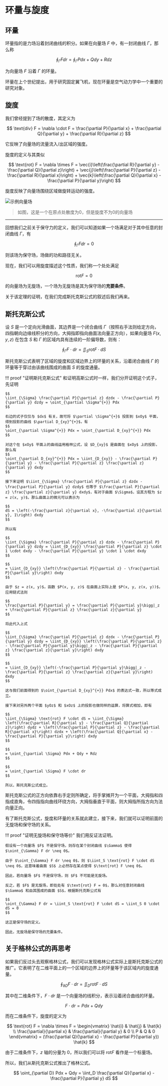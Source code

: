 # 环量与旋度
## 环量
环量指的是力场沿着封闭曲线的积分。如果在向量场 $F$ 中，有一封闭曲线 $\Gamma$，那么称

$$
\oint_{\Gamma} F dr = \oint_{\Gamma} Pdx + Qdy + Rdz
$$

为向量场 $F$ 沿着 $\Gamma$ 的环量。

环量在上个世纪提出，用于研究固定翼飞机，现在环量是空气动力学中一个重要的研究对象。

## 旋度
我们曾经提到了场的散度，其定义为

$$
\text{div} F = \nabla \cdot F = \frac{\partial P}{\partial x} + \frac{\partial Q}{\partial y} + \frac{\partial R}{\partial z}
$$

它反映了向量场的流量流入/出区域的强度。

旋度的定义与其类似

$$
\text{rot} F = \nabla \times F = \vec{i}\left(\frac{\partial R}{\partial y} - \frac{\partial Q}{\partial z}\right) + \vec{j}\left(\frac{\partial P}{\partial z} - \frac{\partial R}{\partial x}\right) + \vec{k}\left(\frac{\partial Q}{\partial x} - \frac{\partial P}{\partial y}\right)
$$

旋度反映了向量场围绕区域做旋转运动的强度。

![示例向量场](./images/vector-field.png)

> 如图，这是一个在原点处散度为0，但是旋度不为0的向量场

---

回想我们之前关于保守力的定义，我们可以知道如果一个场满足对于其中任意的封闭曲线 $\Gamma$，有

$$
\oint_{\Gamma} F dr = 0
$$

则该场为保守场，场做的功和路径无关。

现在，我们可以用旋度描述这个性质，我们称一个处处满足

$$
\text{rot} F = 0
$$

的向量场为无旋场，一个场为无旋场是其为保守场的**充要条件**。

关于该定理的证明，在我们完成斯托克斯公式的叙述后我们再来。

## 斯托克斯公式

设 $S$ 是一个定向光滑曲面，其边界是一个闭合曲线 $\Gamma$（按照右手法则给定方向，四指朝向边缘线积分的方向，大拇指即指向曲面法向量正方向），如果向量场 $F(x,y,z)$ 在包含 $S$ 和 $\Gamma$ 的区域内具有连续的一阶偏导数，则有：

$$
\oint_{\Gamma} F \cdot dr = \iint_S \text{rot} F \cdot dS
$$

斯托克斯公式表明了区域的旋度和区域边界上的环量的关系，沿着闭合曲线 $\Gamma$ 的环量等于穿过由该曲线围成的曲面 $S$ 的旋度通量。

!!! proof "证明斯托克斯公式"
    和证明高斯公式时一样，我们分开证明这个式子，先证明

    $$
    \iint_{\Sigma} \frac{\partial P}{\partial z} dzdx - \frac{\partial P}{\partial y} dzdy = \oint_{\partial \Sigma^{+}} Pdx
    $$

    右边的式子仅仅与 $dx$ 有关，故可将 $\partial \Sigma^{+}$ 投影到 $xOy$ 平面，得到投影的曲线 $\partial D_{xy}^{+}$，有
    $$
    \oint_{\partial \Sigma^{+}} Pdx = \oint_{\partial D_{xy}^{+}} Pdx
    $$

    对这个在 $xOy$ 平面上的曲线运用格林公式，设 $D_{xy}$ 是曲面在 $xOy$ 上的投影，那么有
    $$
    \oint_{\partial D_{xy}^{+}} Pdx = \iint_{D_{xy}} - \frac{\partial P}{\partial y} - \frac{\partial P}{\partial z} \frac{\partial z}{\partial y} dxdy
    $$

    接下来证明 $\iint_{\Sigma} \frac{\partial P}{\partial z} dzdx - \frac{\partial P}{\partial y} dzdy$ 也等于 $\frac{\partial P}{\partial z} \frac{\partial z}{\partial y} dxdy$，有对于曲面 $\Sigma$，设其方程为 $z = z(x, y)$，那么曲面上的微元可以表示为

    $$
    dS = \left(-\frac{\partial z}{\partial x}, -\frac{\partial z}{\partial y}, 1\right) dxdy
    $$

    所以有

    $$
    \iint_{\Sigma} \frac{\partial P}{\partial z} dzdx - \frac{\partial P}{\partial y} dzdy = \iint_{D_{xy}} \frac{\partial P}{\partial z} \cdot 1 \cdot dxdy - \frac{\partial P}{\partial y} \cdot 1 \cdot dxdy
    $$

    $$
    = \iint_{D_{xy}} \left(\frac{\partial P}{\partial z} - \frac{\partial P}{\partial y}\right) dxdy
    $$

    由于 $z = z(x, y)$，函数 $P(x, y, z)$ 在曲面上实际上是 $P(x, y, z(x, y))$，应用链式法则

    $$
    \frac{\partial P}{\partial y} = \frac{\partial P}{\partial y}\bigg|_z + \frac{\partial P}{\partial z} \frac{\partial z}{\partial y}
    $$

    将此代入上式

    $$
    \iint_{\Sigma} \frac{\partial P}{\partial z} dzdx - \frac{\partial P}{\partial y} dzdy = \iint_{D_{xy}} \left(\frac{\partial P}{\partial z} - \frac{\partial P}{\partial y}\bigg|_z - \frac{\partial P}{\partial z} \frac{\partial z}{\partial y}\right) dxdy
    $$

    $$
    = \iint_{D_{xy}} \left(-\frac{\partial P}{\partial y}\bigg|_z - \frac{\partial P}{\partial z} \frac{\partial z}{\partial y}\right) dxdy
    $$

    这与我们前面得到的 $\oint_{\partial D_{xy}^{+}} Pdx$ 的表达式一致，所以等式成立。

    接下来对另外两个平面 $yOz$ 和 $xOz$ 上的投影也做同样的运算，将算式相加，即有

    $$
    \iint_{\Sigma} \text{rot} F \cdot dS = \iint_{\Sigma} \left(\frac{\partial R}{\partial y} - \frac{\partial Q}{\partial z}\right) dydz + \left(\frac{\partial P}{\partial z} - \frac{\partial R}{\partial x}\right) dzdx + \left(\frac{\partial Q}{\partial x} - \frac{\partial P}{\partial y}\right) dxdy
    $$

    $$
    = \oint_{\partial \Sigma} Pdx + Qdy + Rdz
    $$

    $$
    = \oint_{\partial \Sigma} F \cdot dr
    $$

    所以，斯托克斯公式成立。

斯托克斯公式的正方向依靠右手定则所确定，将手掌摊开为一个平面，大拇指和四指成直角，令四指指向曲线环绕方向，大拇指垂直于平面，则大拇指所指方向为法向量正向。

有了斯托克斯公式，旋度和环量的关系就此建立，接下来，我们就可以证明前面的无旋场和保守场的关系。

!!! proof "证明无旋场和保守场等价"
    我们用反证法证明。

    假设有一个向量场 $F$ 不是保守场，则存在某个封闭曲线 $\Gamma$ 使得 $\oint_{\Gamma} F dr \neq 0$。

    由于 $\oint_{\Gamma} F dr \neq 0$，则 $\iint_S \text{rot} F \cdot dS \neq 0$，这意味着曲面 $S$ 上必然存在某点使得 $\text{rot} F \neq 0$。

    因此，若向量场 $F$ 不是保守场，则 $F$ 不可能是无旋场。

    反之，若 $F$ 是无旋场，即处处有 $\text{rot} F = 0$，那么对任意封闭曲线 $\Gamma$ 和由其围成的曲面 $S$，根据斯托克斯公式有

    $$
    \oint_{\Gamma} F dr = \iint_S \text{rot} F \cdot dS = \iint_S 0 \cdot dS = 0
    $$

    这正是保守场的定义。

    因此，无旋场是保守场的充要条件。

## 关于格林公式的再思考
如果我们反过头去观察格林公式，我们可以发现格林公式实际上是斯托克斯公式的推广。它表明了在二维平面上的一个区域的边界上的环量等于该区域内的旋度通量。

$$
\oint_{\partial D} F \cdot dr = \iint_D \text{rot} F \cdot dS
$$

其中在二维条件下，$F \cdot dr$ 是一个向量场的线积分，表示沿着闭合曲线的环量。

$$
F \cdot dr = Pdx + Qdy
$$

而在二维条件下，旋度的定义为

$$
\text{rot} F = \nabla \times F =
\begin{vmatrix}
 \hat{i} & \hat{j} & \hat{k} \\
 \frac{\partial}{\partial x} & \frac{\partial}{\partial y} & 0 \\
 P & Q & 0
\end{vmatrix}
= (\frac{\partial Q}{\partial x} - \frac{\partial P}{\partial y}) \hat{k}
$$

由于二维条件下，$z$ 轴的分量为 $0$，所以我们可以将 $\text{rot} F$ 看作是一个标量场。

所以，我们从斯托克斯公式推出了格林公式。

$$
\oint_{\partial D} Pdx + Qdy = \iint_D \frac{\partial Q}{\partial x} - \frac{\partial P}{\partial y} dS
$$